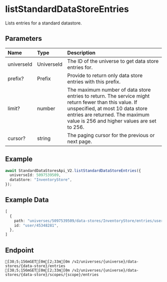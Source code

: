
# listStandardDataStoreEntries
Lists entries for a standard datastore.


## Parameters
| Name       | Type       | Description                                                                                                                                                                                                                |
| :--------- | :--------- | :------------------------------------------------------------------------------------------------------------------------------------------------------------------------------------------------------------------------- |
| universeId | UniverseId | The ID of the universe to get data store entries for.                                                                                                                                                                      |
| prefix?    | Prefix     | Provide to return only data store entries with this prefix.                                                                                                                                                                |
| limit?     | number     | The maximum number of data store entries to return. The service might return fewer than this value. If unspecified, at most 10 data store entries are returned. The maximum value is 256 and higher values are set to 256. |
| cursor?    | string     | The paging cursor for the previous or next page.                                                                                                                                                                           |



## Example
```ts copy showLineNumbers
await StandardDataStoresApi_V2.listStandardDataStoreEntries({
  universeId: 5097539509,
  dataStore: "InventoryStore",
}); 
```


## Example Data
```ts copy showLineNumbers
[
  {
    path: "universes/5097539509/data-stores/InventoryStore/entries/user/45348281",
    id: "user/45348281",
  },
] 
```


## Endpoint
```ansi
[38;5;156mGET[0m[2;33m[0m /v2/universes/{universe}/data-stores/{data-store}/entries
[38;5;156mGET[0m[2;33m[0m /v2/universes/{universe}/data-stores/{data-store}/scopes/{scope}/entries
```
  